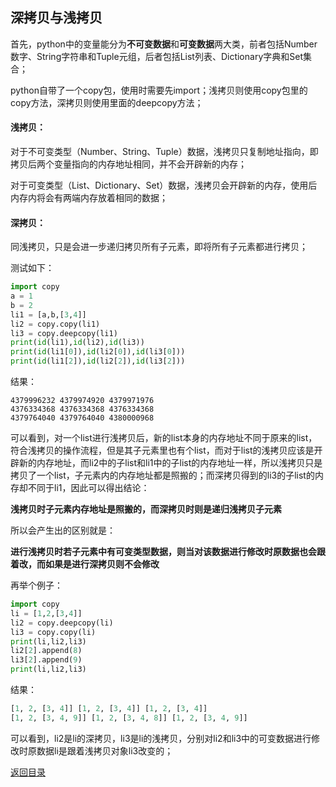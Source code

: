 ## 深拷贝与浅拷贝

首先，python中的变量能分为**不可变数据**和**可变数据**两大类，前者包括Number数字、String字符串和Tuple元组，后者包括List列表、Dictionary字典和Set集合；



python自带了一个copy包，使用时需要先import；浅拷贝则使用copy包里的copy方法，深拷贝则使用里面的deepcopy方法；



#### 浅拷贝：

对于不可变类型（Number、String、Tuple）数据，浅拷贝只复制地址指向，即拷贝后两个变量指向的内存地址相同，并不会开辟新的内存；

对于可变类型（List、Dictionary、Set）数据，浅拷贝会开辟新的内存，使用后内存内将会有两端内存放着相同的数据；



#### 深拷贝：

同浅拷贝，只是会进一步递归拷贝所有子元素，即将所有子元素都进行拷贝；



测试如下：

```python
import copy
a = 1
b = 2
li1 = [a,b,[3,4]]
li2 = copy.copy(li1)
li3 = copy.deepcopy(li1)
print(id(li1),id(li2),id(li3))
print(id(li1[0]),id(li2[0]),id(li3[0]))
print(id(li1[2]),id(li2[2]),id(li3[2]))
```

结果：

```
4379996232 4379974920 4379971976
4376334368 4376334368 4376334368
4379764040 4379764040 4380000968
```

可以看到，对一个list进行浅拷贝后，新的list本身的内存地址不同于原来的list，符合浅拷贝的操作流程，但是其子元素里也有个list，而对于list的浅拷贝应该是开辟新的内存地址，而li2中的子list和li1中的子list的内存地址一样，所以浅拷贝只是拷贝了一个list，子元素内的内存地址都是照搬的；而深拷贝得到的li3的子list的内存却不同于li1，因此可以得出结论：

**浅拷贝时子元素内存地址是照搬的，而深拷贝时则是递归浅拷贝子元素**

所以会产生出的区别就是：

**进行浅拷贝时若子元素中有可变类型数据，则当对该数据进行修改时原数据也会跟着改，而如果是进行深拷贝则不会修改**

再举个例子：

```python
import copy
li = [1,2,[3,4]]
li2 = copy.deepcopy(li)
li3 = copy.copy(li)
print(li,li2,li3)
li2[2].append(8)
li3[2].append(9)
print(li,li2,li3)
```

结果：

```python
[1, 2, [3, 4]] [1, 2, [3, 4]] [1, 2, [3, 4]]
[1, 2, [3, 4, 9]] [1, 2, [3, 4, 8]] [1, 2, [3, 4, 9]]
```

可以看到，li2是li的深拷贝，li3是li的浅拷贝，分别对li2和li3中的可变数据进行修改时原数据li是跟着浅拷贝对象li3改变的；



[返回目录](https://ko710395.github.io/)